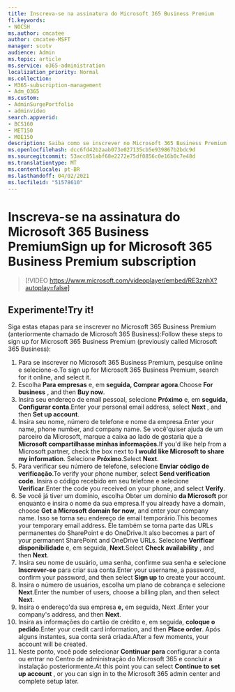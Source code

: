 ```yaml
---
title: Inscreva-se na assinatura do Microsoft 365 Business Premium
f1.keywords:
- NOCSH
ms.author: cmcatee
author: cmcatee-MSFT
manager: scotv
audience: Admin
ms.topic: article
ms.service: o365-administration
localization_priority: Normal
ms.collection:
- M365-subscription-management
- Adm_O365
ms.custom:
- AdminSurgePortfolio
- adminvideo
search.appverid:
- BCS160
- MET150
- MOE150
description: Saiba como se inscrever no Microsoft 365 Business Premium.
ms.openlocfilehash: dcc6fd42b2aab073e027135cb5e939867b2bdc9d
ms.sourcegitcommit: 53acc851abf68e2272e75df0856c0e16b0c7e48d
ms.translationtype: MT
ms.contentlocale: pt-BR
ms.lasthandoff: 04/02/2021
ms.locfileid: "51578610"
---
```

# <a name="sign-up-for-microsoft-365-business-premium-subscription"></a><span data-ttu-id="4808b-103">Inscreva-se na assinatura do Microsoft 365 Business Premium</span><span class="sxs-lookup"><span data-stu-id="4808b-103">Sign up for Microsoft 365 Business Premium subscription</span></span>

> [!VIDEO https://www.microsoft.com/videoplayer/embed/RE3znhX?autoplay=false]

## <a name="try-it"></a><span data-ttu-id="4808b-104">Experimente!</span><span class="sxs-lookup"><span data-stu-id="4808b-104">Try it!</span></span>

<span data-ttu-id="4808b-105">Siga estas etapas para se inscrever no Microsoft 365 Business Premium (anteriormente chamado de Microsoft 365 Business):</span><span class="sxs-lookup"><span data-stu-id="4808b-105">Follow these steps to sign up for Microsoft 365 Business Premium (previously called Microsoft 365 Business):</span></span>

1. <span data-ttu-id="4808b-106">Para se inscrever no Microsoft 365 Business Premium, pesquise online e selecione-o.</span><span class="sxs-lookup"><span data-stu-id="4808b-106">To sign up for Microsoft 365 Business Premium, search for it online, and select it.</span></span>
2. <span data-ttu-id="4808b-107">Escolha  **Para empresas** e, em  **seguida, Comprar agora**.</span><span class="sxs-lookup"><span data-stu-id="4808b-107">Choose  **For business** , and then  **Buy now**.</span></span>
3. <span data-ttu-id="4808b-108">Insira seu endereço de email pessoal, selecione  **Próximo** e, em  **seguida, Configurar conta**.</span><span class="sxs-lookup"><span data-stu-id="4808b-108">Enter your personal email address, select  **Next** , and then  **Set up account**.</span></span>
4. <span data-ttu-id="4808b-109">Insira seu nome, número de telefone e nome da empresa.</span><span class="sxs-lookup"><span data-stu-id="4808b-109">Enter your name, phone number, and company name.</span></span> <span data-ttu-id="4808b-110">Se você&#39;quiser ajuda de um parceiro da Microsoft, marque a caixa ao lado de gostaria que a **Microsoft compartilhasse minhas informações.**</span><span class="sxs-lookup"><span data-stu-id="4808b-110">If you&#39;d like help from a Microsoft partner, check the box next to  **I would like Microsoft to share my information**.</span></span> <span data-ttu-id="4808b-111">Selecione  **Próximo**.</span><span class="sxs-lookup"><span data-stu-id="4808b-111">Select  **Next**.</span></span>
5. <span data-ttu-id="4808b-112">Para verificar seu número de telefone, selecione  **Enviar código de verificação**.</span><span class="sxs-lookup"><span data-stu-id="4808b-112">To verify your phone number, select  **Send verification code**.</span></span> <span data-ttu-id="4808b-113">Insira o código recebido em seu telefone e selecione  **Verificar**.</span><span class="sxs-lookup"><span data-stu-id="4808b-113">Enter the code you received on your phone, and select  **Verify**.</span></span>
6. <span data-ttu-id="4808b-114">Se você já tiver um domínio, escolha Obter um domínio  **da Microsoft** por enquanto e insira o nome da sua empresa.</span><span class="sxs-lookup"><span data-stu-id="4808b-114">If you already have a domain, choose  **Get a Microsoft domain for now**, and enter your company name.</span></span> <span data-ttu-id="4808b-115">Isso se torna seu endereço de email temporário.</span><span class="sxs-lookup"><span data-stu-id="4808b-115">This becomes your temporary email address.</span></span> <span data-ttu-id="4808b-116">Ele também se torna parte das URLs permanentes do SharePoint e do OneDrive.</span><span class="sxs-lookup"><span data-stu-id="4808b-116">It also becomes a part of your permanent SharePoint and OneDrive URLs.</span></span> <span data-ttu-id="4808b-117">Selecione  **Verificar disponibilidade** e, em seguida,  **Next**.</span><span class="sxs-lookup"><span data-stu-id="4808b-117">Select  **Check availability** , and then  **Next**.</span></span>
7. <span data-ttu-id="4808b-118">Insira seu nome de usuário, uma senha, confirme sua senha e selecione  **Inscrever-se**  para criar sua conta.</span><span class="sxs-lookup"><span data-stu-id="4808b-118">Enter your username, a password, confirm your password, and then select  **Sign up**  to create your account.</span></span>
8. <span data-ttu-id="4808b-119">Insira o número de usuários, escolha um plano de cobrança e selecione  **Next**.</span><span class="sxs-lookup"><span data-stu-id="4808b-119">Enter the number of users, choose a billing plan, and then select  **Next**.</span></span>
9.  <span data-ttu-id="4808b-120">Insira o endereço&#39;da sua empresa  **e,** em seguida, Next .</span><span class="sxs-lookup"><span data-stu-id="4808b-120">Enter your company&#39;s address, and then  **Next**.</span></span>
10. <span data-ttu-id="4808b-121">Insira as informações do cartão de crédito e, em seguida,  **coloque o pedido**.</span><span class="sxs-lookup"><span data-stu-id="4808b-121">Enter your credit card information, and then  **Place order**.</span></span> <span data-ttu-id="4808b-122">Após alguns instantes, sua conta será criada.</span><span class="sxs-lookup"><span data-stu-id="4808b-122">After a few moments, your account will be created.</span></span>
11. <span data-ttu-id="4808b-123">Neste ponto, você pode selecionar  **Continuar para** configurar a conta ou entrar no Centro de administração do Microsoft 365 e concluir a instalação posteriormente.</span><span class="sxs-lookup"><span data-stu-id="4808b-123">At this point you can select  **Continue to set up account** , or you can sign in to the Microsoft 365 admin center and complete setup later.</span></span>